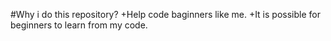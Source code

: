 #Why i do this repository?
+Help code baginners like me.
+It is possible for beginners to learn from my code.
